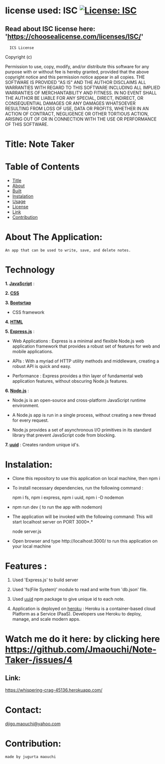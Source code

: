 
  # license used:  ISC  [![License: ISC](https://img.shields.io/badge/License-ISC-blue.svg)](https://opensource.org/licenses/ISC)

  ## Read about ISC license here:  'https://choosealicense.com/licenses/ISC/'

      ICS License
  
Copyright (c)

Permission to use, copy, modify, and/or distribute this software for any purpose with or without fee is hereby granted,
provided that the above copyright notice and this permission notice appear in all copies.
THE SOFTWARE IS PROVIDED "AS IS" AND THE AUTHOR DISCLAIMS ALL WARRANTIES WITH REGARD TO THIS SOFTWARE INCLUDING ALL IMPLIED WARRANTIES OF MERCHANTABILITY AND FITNESS.
IN NO EVENT SHALL THE AUTHOR BE LIABLE FOR ANY SPECIAL, DIRECT, INDIRECT, OR CONSEQUENTIAL DAMAGES OR ANY DAMAGES WHATSOEVER RESULTING FROM LOSS OF USE, DATA OR PROFITS,
WHETHER IN AN ACTION OF CONTRACT, NEGLIGENCE OR OTHER TORTIOUS ACTION, ARISING OUT OF OR IN CONNECTION WITH THE USE OR PERFORMANCE OF THIS SOFTWARE. 
    
  



  # Title: Note Taker



  # Table of  Contents

  * [Title](#title)
  * [About](#about)
  * [Built](#Technology)
  * [Instalation](#header.instal)
  * [Usage](header.usage)
  * [License](#header.license)
  * [Link](#link)
  * [Contribution](#header.contribution)



  # About The Application:
    An app that can be used to write, save, and delete notes.
    

  # Technology

  **1. [JavaScript](https;//javascript.com/)** :


  **2. [CSS](https://css.com)**


  **3. [Bootsrtap](https://bootstrap.com/)**  

  * CSS framework 


  **4. [HTML](https://html.com/)**


  **5. [Express.js](https://expressjs.com/)** :

  * Web Applications : Express is a minimal and flexible Node.js web application framework that provides a robust set of features for web and mobile applications.

  * APIs : With a myriad of HTTP utility methods and middleware, creating a robust API is quick and easy.

  * Performance : Express provides a thin layer of fundamental web application features, without obscuring Node.js features.


  **6. [Node.js](https://nodejs.org/en/)** : 

  * Node.js is an open-source and cross-platform JavaScript runtime environment.

  * A Node.js app is run in a single process, without creating a new thread for every request.

  * Node.js provides a set of asynchronous I/O primitives in its standard library that prevent JavaScript code from blocking.

  **7. [uuid](https://www.npmjs.com/package/uuid)** : Creates random unique id's.
    

    
  # Instalation:

  * Clone this repository to use this application on local machine, then npm i 


  * To install necessary dependencies, run the following command :

      npm i fs, npm i express, npm i uuid, npm i -D nodemon 


  * npm run dev ( to run the app with nodemon)  
    

  * The application will be invoked with the following command: This will start localhost server on PORT 3000*.*

      node server.js


  * Open browser and type http://localhost:3000/ to run this application on your local machine

  


  # Features :

  1. Used 'Express.js' to build server

  2. Used 'fs(File System)' module to read and write from 'db.json' file.

  3. Used [uuid](https://www.npmjs.com/package/uuid) npm package to give unique id to each note.

  4. Application is deployed on [heroku](https://whispering-crag-45136.herokuapp.com/) : Heroku is a container-based cloud Platform as a Service (PaaS). Developers use Heroku to deploy, manage, and scale modern apps.



  # Watch me do it here: by clicking here  https://github.com/Jmaouchi/Note-Taker-/issues/4
  


  ## Link:  
   
  https://whispering-crag-45136.herokuapp.com/


  # Contact:
  djigo.maouchi@yahoo.com



  # Contribution:
    made by jugurta maouchi 
